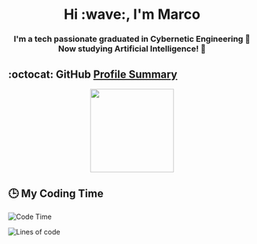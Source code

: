 <h1 align="center">Hi :wave:, I'm Marco</h1>

<h3 align="center">I'm a tech passionate graduated in Cybernetic Engineering 🤖<br>
Now studying Artificial Intelligence! 🧠</h3>

## :octocat: GitHub <a href="https://github.com/vn7n24fzkq/github-profile-summary-cards">Profile Summary</a>

<p align="center">
   <img style="height:170px;display:inline-block" src="http://github-profile-summary-cards.vercel.app/api/cards/profile-details?username=MarcoDelCore&theme=github_dark" />
</p>

## :clock3: My Coding Time 

<!--START_SECTION:waka-->
![Code Time](http://img.shields.io/badge/Code%20Time-0%20hrs%2000%20mins-blue)

![Lines of code](https://img.shields.io/badge/From%20Hello%20World%20I%27ve%20Written-0%20lines%20of%20code-blue)

